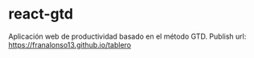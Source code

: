 # react-gtd
Aplicación web de productividad basado en el método GTD. 
Publish url: https://franalonso13.github.io/tablero
